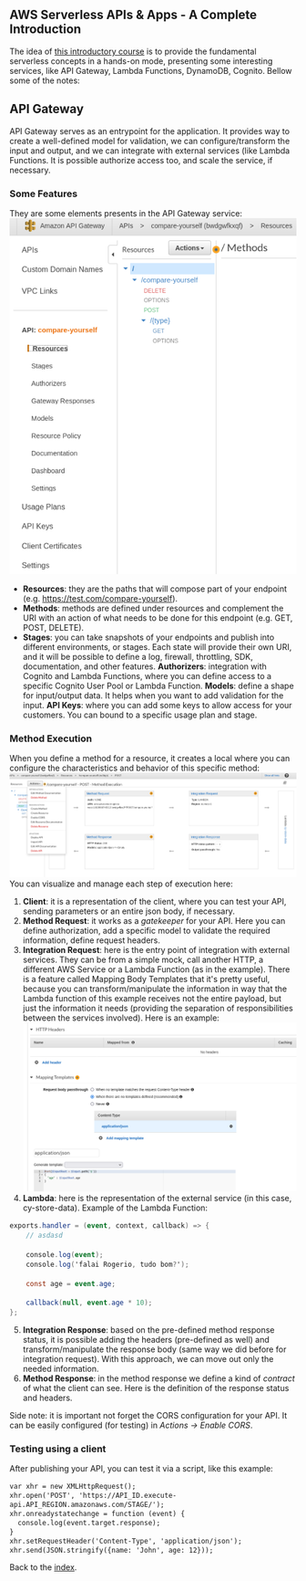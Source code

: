 ## AWS Serverless APIs & Apps - A Complete Introduction

The idea of [this introductory course](https://www.udemy.com/course/aws-serverless-a-complete-introduction) is to provide the fundamental serverless concepts in a hands-on mode, presenting some interesting services, like API Gateway, Lambda Functions, DynamoDB, Cognito. Bellow some of the notes:

## API Gateway

API Gateway serves as an entrypoint for the application. It provides way to create a well-defined model for validation, we can configure/transform the input and output, and we can integrate with external services (like Lambda Functions.  It is possible authorize access too, and scale the service, if necessary.

### Some Features
They are some elements presents in the API Gateway service:
![](https://github.com/fabioono25/AWS-Studies/blob/main/Serverless/AWS%20Serverless%20APIs%20%26%20Apps%20-%20A%20Complete%20Introduction/images/api_gateway1.png)

 - **Resources**: they are the paths that will compose part of your endpoint (e.g. https://test.com/compare-yourself).
 - **Methods**: methods are defined under resources and complement the URI with an action of what needs to be done for this endpoint (e.g. GET, POST, DELETE).
 - **Stages**: you can take snapshots of your endpoints and publish into different environments, or stages. Each state will provide their own URI, and it will be possible to define a log, firewall, throttling, SDK, documentation, and other features.
 **Authorizers**: integration with Cognito and Lambda Functions, where you can define access to a specific Cognito User Pool or Lambda Function.
 **Models**: define a shape for input/output data. It helps when you want to add validation for the input.
  **API Keys**: where you can add some keys to allow access for your customers. You can bound to a specific usage plan and stage.

### Method Execution

When you define a method for a resource, it creates a local where you can configure the characteristics and behavior of this specific method:
![](https://github.com/fabioono25/AWS-Studies/blob/main/Serverless/AWS%20Serverless%20APIs%20%26%20Apps%20-%20A%20Complete%20Introduction/images/api_gateway2.png)
You can visualize and manage each step of execution here:

 1. **Client**: it is a representation of the client, where you can test your API, sending parameters or an entire json body, if necessary.
 2. **Method Request**: it works as a *gatekeeper* for your API. Here you can define authorization, add a specific model to validate the required information, define request headers.
 3. **Integration Request**: here is the entry point of integration with external services. They can be from a simple mock, call another HTTP, a different AWS Service or a Lambda Function (as in the example). There is a feature called Mapping Body Templates that it's pretty useful, because you can transform/manipulate the information in way that the Lambda function of this example receives not the entire payload, but just the information it needs (providing the separation of responsibilities between the services involved). Here is an example:
 ![](https://github.com/fabioono25/AWS-Studies/blob/main/Serverless/AWS%20Serverless%20APIs%20%26%20Apps%20-%20A%20Complete%20Introduction/images/api_gateway3.png)
 4. **Lambda**: here is the representation of the external service (in this case,  cy-store-data). Example of the Lambda Function:

```cs
exports.handler = (event, context, callback) => {
    // asdasd
    
    console.log(event);
    console.log('falai Rogerio, tudo bom?');
    
    const age = event.age;
    
    callback(null, event.age * 10);
};  
```

 5. **Integration Response**: based on the pre-defined method response status, it is possible adding the headers (pre-defined as well) and transform/manipulate the response body (same way we did before for integration request). With this approach, we can move out only the needed information.
 6. **Method Response**: in the method response we define a kind of *contract* of what the client can see. Here is the definition of the response status and headers. 
 
 Side note: it is important not forget the CORS configuration for your API. It can be easily configured (for testing) in *Actions -> Enable CORS*.

### Testing using a client

After publishing your API, you can test it via a script, like this example:

```
var xhr = new XMLHttpRequest();
xhr.open('POST', 'https://API_ID.execute-api.API_REGION.amazonaws.com/STAGE/');
xhr.onreadystatechange = function (event) {
  console.log(event.target.response);
}
xhr.setRequestHeader('Content-Type', 'application/json');
xhr.send(JSON.stringify({name: 'John', age: 12}));
```

Back to the [index](https://github.com/fabioono25/AWS-Studies#readme).
